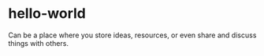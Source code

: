# hello-world
Can be a place where you store ideas, resources, or even share and discuss things with others.

